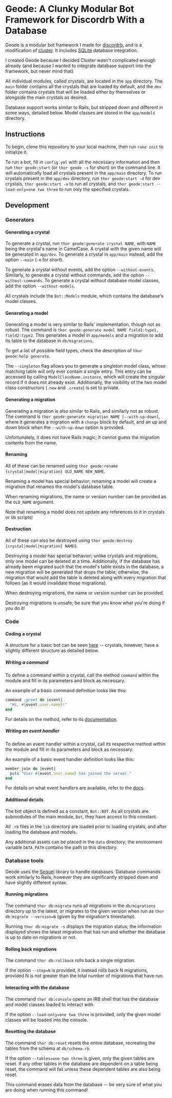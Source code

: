 # Geode: A Clunky Modular Bot Framework for Discordrb With a Database

Geode is a modular bot framework I made for [discordrb](https://github.com/meew0/discordrb),
and is a modification of [cluster](https://github.com/410757864530-dead-salmonids/cluster). It includes 
[SQLite](https://www.sqlite.org/index.html) database integration.

I created Geode because I decided Cluster wasn't complicated enough already
(and because I wanted to integrate database support into the framework, but never mind that)

All individual modules, called crystals, are located in the `app` directory. The `main` folder contains all the crystals
that are loaded by default, and the `dev` folder contains crystals that will be loaded either by themselves or alongside
the main crystals as desired.

Database support works similar to Rails, but stripped down and different in some ways, detailed below. 
Model classes are stored in the `app/models` directory.

## Instructions

To begin, clone this repository to your local machine, then run `rake init` to initialize it.

To run a bot, fill in `config.yml` with all the necessary information and then run `thor geode:start` 
(or `thor geode -s` for short) on the command line. It will automatically load all crystals present in the `app/main` 
directory. To run crystals present in the `app/dev` directory, run `thor geode:start -d` for dev crystals,
`thor geode:start -a` to run all crystals, and `thor geode:start --load-only=one two three` to run only the
specified crystals.

## Development

### Generators

#### Generating a crystal

To generate a crystal, run `thor geode:generate crystal NAME`, with `NAME` being the crystal's name in CamelCase. A
crystal with the given name will be generated in `app/dev`. To generate a crystal in `app/main` instead, add the option
`--main` (`-m` for short).

To generate a crystal without events, add the option `--without-events`. Similarly, to generate a crystal without
commands, add the option `--without-commands`. To generate a crystal without database model classes, add the option
`--without-models`.

All crystals include the `Bot::Models` module, which contains the database's model classes.

#### Generating a model

Generating a model is very similar to Rails' implementation, though not as robust. The command is 
`thor geode:generate model NAME field1:type1, field2:type2`. This generates a model in `app/models` and a migration to
add its table to the database in `db/migrations`. 

To get a list of possible field types, check the description of `thor geode:help generate`.

The `--singleton` flag allows you to generate a singleton model class, whose matching table will only ever contain
a single entry. This entry can be accessed by calling `ModelClassName.instance`, which will create the singular record
if it does not already exist. Additionally, the visibility of the two model class constructors (`.new` and `.create`)
is set to private.

#### Generating a migration

Generating a migration is also similar to Rails, and similarly not as robust. The command is 
`thor geode:generate migration NAME [--with-up-down]`, where it generates a migration with a `change` block by default,
and an up and down block when the `--with-up-down` option is provided.

Unfortunately, it does not have Rails magic; it cannot guess the migration contents from the name.

#### Renaming

All of these can be renamed using `thor geode:rename {crystal|model|migration} OLD_NAME NEW_NAME`.

Renaming a model has special behavior; renaming a model will create a migration that renames the model's database table.

When renaming migrations, the name or version number can be provided as the `OLD_NAME` argument.

Note that renaming a model does not update any references to it in crystals or lib scripts!

#### Destruction

All of these can also be destroyed using `thor geode:destroy {crystal|model|migration} NAMES`. 

Destroying a model has special behavior; unlike crystals and migrations, only one model can be deleted at a time.
Additionally, if the database has already been migrated such that the model's table exists in the database, a new 
migration will be generated that drops the table; otherwise, the migration that would add the table is deleted along 
with every migration that follows (as it would invalidate those migrations).

When destroying migrations, the name or version number can be provided. 

Destroying migrations is unsafe; be sure that you know what you're doing if you do it!

### Code

#### Coding a crystal

A structure for a basic bot can be seen [here](https://github.com/meew0/discordrb#usage) -- crystals, however, have a
slightly different structure as detailed below.

##### Writing a command

To define a command within a crystal, call the method `command` within the module and fill in its parameters and block 
as necessary. 

An example of a basic command definition looks like this:

```ruby
command :greet do |event|
  "Hi, #{event.user.name}!"
end
```

For details on the method, refer to its
[documentation](https://meew0.github.io/discordrb/master/Discordrb/Commands/CommandContainer.html#command-instance_method).

##### Writing an event handler

To define an event handler within a crystal, call its respective method within the module and fill in its 
parameters and block as necessary.

An example of a basic event handler definition looks like this:
```ruby
member_join do |event|
  puts "User #{event.user.name} has joined the server."
end
```

For details on what event handlers are available, refer to the
[docs](https://meew0.github.io/discordrb/master/Discordrb/EventContainer.html).

#### Additional details

The bot object is defined as a constant, `Bot::BOT`. As all crystals are submodules of the main module, `Bot`, they have
access to this constant.

All `.rb` files in the `lib` directory are loaded prior to loading crystals, and after loading the database and models.

Any additional assets can be placed in the `data` directory; the environment variable `DATA_PATH` contains the path to 
this directory.

### Database tools

Geode uses the [Sequel](https://github.com/jeremyevans/sequel) library to handle databases. Database commands work
similarly to Rails, however they are significantly stripped down and have slightly different syntax.

#### Running migrations

The command `thor db:migrate` runs all migrations in the `db/migrations` directory up to the latest, or migrates to
the given version when run as `thor db:migrate --version=N` (given by the migration's timestamp).

Running `thor db:migrate -s` displays the migration status; the information displayed shows the latest migration that 
has run and whether the database is up to date on migrations or not.

#### Rolling back migrations

The command `thor db:rollback` rolls back a single migration. 

If the option `--step=N` is provided, it instead rolls back N migrations, provided N is not greater than the total
number of migrations that have run.

#### Interacting with the database

The command `thor db:console` opens an IRB shell that has the database and model classes loaded to interact with. 

If the option `--load-only=one two three` is provided, only the given model classes will be loaded into the console.

#### Resetting the database
The command `thor db:reset` resets the entire database, recreating the tables from the schema at `db/schema.rb`. 

If the option `--tables=one two three` is given, only the given tables are reset. If any other tables in the database
are dependent on a table being reset, the command will fail unless these dependent tables are also being reset.

This command erases data from the database -- be very sure of what you are doing when running this command!
